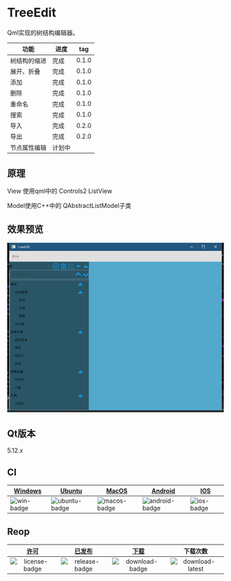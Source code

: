 # TreeEdit

Qml实现的树结构编辑器。

|功能|进度|tag|
|--|--|--|
|树结构的缩进|完成|0.1.0|
|展开、折叠|完成|0.1.0|
|添加|完成|0.1.0|
|删除|完成|0.1.0|
|重命名|完成|0.1.0|
|搜索|完成|0.1.0|
|导入|完成|0.2.0|
|导出|完成|0.2.0|
|节点属性编辑|计划中|

## 原理

View 使用qml中的 Controls2 ListView

Model使用C++中的 QAbstractListModel子类

## 效果预览

![](preview.png)

## Qt版本

5.12.x

## CI

| [Windows][win-link]| [Ubuntu][ubuntu-link]|[MacOS][macos-link]|[Android][android-link]|[IOS][ios-link]|
|---------------|---------------|-----------------|-----------------|----------------|
| ![win-badge]  | ![ubuntu-badge]      | ![macos-badge] |![android-badge]   |![ios-badge]   |


[win-link]: https://github.com/JaredTao/TreeEdit/actions?query=workflow%3AWindows "WindowsAction"
[win-badge]: https://github.com/JaredTao/TreeEdit/workflows/Windows/badge.svg  "Windows"

[ubuntu-link]: https://github.com/JaredTao/TreeEdit/actions?query=workflow%3AUbuntu "UbuntuAction"
[ubuntu-badge]: https://github.com/JaredTao/TreeEdit/workflows/Ubuntu/badge.svg "Ubuntu"

[macos-link]: https://github.com/JaredTao/TreeEdit/actions?query=workflow%3AMacOS "MacOSAction"
[macos-badge]: https://github.com/JaredTao/TreeEdit/workflows/MacOS/badge.svg "MacOS"

[android-link]: https://github.com/JaredTao/TreeEdit/actions?query=workflow%3AAndroid "AndroidAction"
[android-badge]: https://github.com/JaredTao/TreeEdit/workflows/Android/badge.svg "Android"

[ios-link]: https://github.com/JaredTao/TreeEdit/actions?query=workflow%3AIOS "IOSAction"
[ios-badge]: https://github.com/JaredTao/TreeEdit/workflows/IOS/badge.svg "IOS"

## Reop

|[许可][license-link]|[已发布][release-link]|[下载][download-link]|下载次数|
|:--:|:--:|:--:|:--:|
|![license-badge]|![release-badge] |![download-badge]|![download-latest]|


[license-link]: https://github.com/jaredtao/TreeEdit/blob/master/LICENSE "LICENSE"
[license-badge]: https://img.shields.io/badge/license-MIT-blue.svg "MIT"
[release-link]: https://github.com/jaredtao/TreeEdit/releases "Release status"
[release-badge]: https://img.shields.io/github/release/jaredtao/TreeEdit.svg?style=flat-square "Release status"
[download-link]: https://github.com/jaredtao/TreeEdit/releases/latest "Download status"
[download-badge]: https://img.shields.io/github/downloads/jaredtao/TreeEdit/total.svg "Download status"
[download-latest]: https://img.shields.io/github/downloads/jaredtao/TreeEdit/latest/total.svg "latest status"
